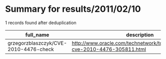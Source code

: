 
# Summary for results/2011/02/10
    
1 records found after deduplication

| full_name | description | html_url | matched_list | matched_count | pushed_at | size | stargazers_count | language | forks_count |
|---------------------------------------|-----------------------------------------------------------------------------------|----------------------------------------------------------|----------------|-----------------|---------------------------|--------|--------------------|------------|---------------|
| grzegorzblaszczyk/CVE-2010-4476-check | http://www.oracle.com/technetwork/topics/security/alert-cve-2010-4476-305811.html | https://github.com/grzegorzblaszczyk/CVE-2010-4476-check | ['cve-2'] | 1 | 2011-02-10 10:07:40+00:00 | 92 | 1 | Java | 0 |
